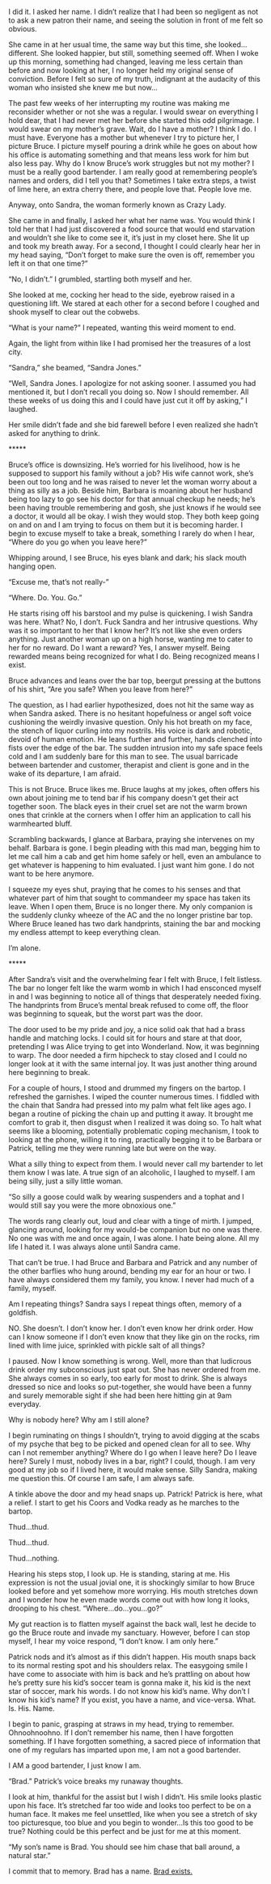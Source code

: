  I did it. I asked her name. I didn’t realize that I had been so negligent as not to ask a new patron their name, and seeing the solution in front of me felt so obvious.

She came in at her usual time, the same way but this time, she looked…different. She looked happier, but still, something seemed off. When I woke up this morning, something had changed, leaving me less certain than before and now looking at her, I no longer held my original sense of conviction. Before I felt so sure of my truth, indignant at the audacity of this woman who insisted she knew me but now…

The past few weeks of her interrupting my routine was making me reconsider whether or not she was a regular. I would swear on everything I hold dear, that I had never met her before she started this odd pilgrimage. I would swear on my mother’s grave. Wait, do I have a mother? I think I do. I must have. Everyone has a mother but whenever I try to picture her, I picture Bruce. I picture myself pouring a drink while he goes on about how his office is automating something and that means less work for him but also less pay. Why do I know Bruce’s work struggles but not my mother? I must be a really good bartender. I am really good at remembering people’s names and orders, did I tell you that? Sometimes I take extra steps, a twist of lime here, an extra cherry there, and people love that. People love me. 

Anyway, onto Sandra, the woman formerly known as Crazy Lady. 

She came in and finally, I asked her what her name was. You would think I told her that I had just discovered a food source that would end starvation and wouldn’t she like to come see it, it’s just in my closet here. She lit up and took my breath away. For a second,  I thought I could clearly hear her in my head saying, “Don’t forget to make sure the oven is off, remember you left it on that one time?”

“No, I didn’t.” I grumbled, startling both myself and her. 

She looked at me, cocking her head to the side, eyebrow raised in a questioning lift. We stared at each other for a second before I coughed and shook myself to clear out the cobwebs. 

“What is your name?” I repeated, wanting this weird moment to end.

Again, the light from within like I had promised her the treasures of a lost city.

“Sandra,” she beamed, “Sandra Jones.”

“Well, Sandra Jones. I apologize for not asking sooner. I assumed you had mentioned it, but I don’t recall you doing so. Now I should remember. All these weeks of us doing this and I could have just cut it off by asking,” I laughed.

Her smile didn’t fade and she bid farewell before I even realized she hadn’t asked for anything to drink.

\*\*\*\*\*

Bruce’s office is downsizing. He’s worried for his livelihood, how is he supposed to support his family without a job? His wife cannot work, she’s been out too long and he was raised to never let the woman worry about a thing as silly as a job. Beside him, Barbara is moaning about her husband being too lazy to go see his doctor for that annual checkup he needs; he’s been having trouble remembering and gosh, she just knows if he would see a doctor, it would all be okay. I wish they would stop. They both keep going on and on and I am trying to focus on them but it is becoming harder. I begin to excuse myself to take a break, something I rarely do when I hear, “Where do you go when you leave here?”

Whipping around, I see Bruce, his eyes blank and dark; his slack mouth hanging open.

“Excuse me, that’s not really-”

“Where. Do. You. Go.”

He starts rising off his barstool and my pulse is quickening. I wish Sandra was here. What? No, I don’t. Fuck Sandra and her intrusive questions. Why was it so important to her that I know her? It’s not like she even orders anything. Just another woman up on a high horse, wanting me to cater to her for no reward. Do I want a reward? Yes, I answer myself. Being rewarded means being recognized for what I do. Being recognized means I exist.

Bruce advances and leans over the bar top, beergut pressing at the buttons of his shirt, “Are you safe? When you leave from here?" 

The question, as I had earlier hypothesized, does not hit the same way as when Sandra asked. There is no hesitant hopefulness or angel soft voice cushioning the weirdly invasive question. Only his hot breath on my face, the stench of liquor curling into my nostrils. His voice is dark and robotic, devoid of human emotion. He leans further and further, hands clenched into fists over the edge of the bar.  The sudden intrusion into my safe space feels cold and I am suddenly bare for this man to see. The usual barricade between bartender and customer, therapist and client is gone and in the wake of its departure, I am afraid.  

This is not Bruce. Bruce likes me. Bruce laughs at my jokes, often offers his own about joining me to tend bar if his company doesn't get their act together soon. The black eyes in their cruel set are not the warm brown ones that crinkle at the corners when I offer him an application to call his warmhearted bluff. 

Scrambling backwards, I glance at Barbara, praying she intervenes on my behalf. Barbara is gone. I begin pleading with this mad man, begging him to let me call him a cab and get him home safely or hell, even an ambulance to get whatever is happening to him evaluated. I just want him gone. I do not want to be here anymore.

I squeeze my eyes shut, praying that he comes to his senses and that whatever part of him that sought to commandeer my space has taken its leave. When I open them, Bruce is no longer there. My only companion is the suddenly clunky wheeze of the AC and the no longer pristine bar top. Where Bruce leaned has two dark handprints, staining the bar and mocking my endless attempt to keep everything clean.

I’m alone.

\*\*\*\*\*

After Sandra’s visit and the overwhelming fear I felt with Bruce, I felt listless. The bar no longer felt like the warm womb in which I had ensconced myself in and I was beginning to notice all of things that desperately needed fixing. The handprints from Bruce’s mental break refused to come off, the floor was beginning to squeak, but the worst part was the door.

The door used to be my pride and joy, a nice solid oak that had a brass handle and matching locks. I could sit for hours and stare at that door, pretending I was Alice trying to get into Wonderland. Now, it was beginning to warp. The door needed a firm hipcheck to stay closed and I could no longer look at it with the same internal joy. It was just another thing around here beginning to break.

For a couple of hours, I stood and drummed my fingers on the bartop. I refreshed the garnishes. I wiped the counter numerous times. I fiddled with the chain that Sandra had pressed into my palm what felt like ages ago. I began a routine of picking the chain up and putting it away. It brought me comfort to grab it, then disgust when I realized it was doing so. To halt what seems like a blooming, potentially problematic coping mechanism, I took to looking at the phone, willing it to ring, practically begging it to be Barbara or Patrick, telling me they were running late but were on the way.

What a silly thing to expect from them. I would never call my bartender to let them know I was late. A true sign of an alcoholic, I laughed to myself. I am being silly, just a silly little woman.

“So silly a goose could walk by wearing suspenders and a tophat and I would still say you were the more obnoxious one.”

The words rang clearly out, loud and clear with a tinge of mirth. I jumped, glancing around, looking for my would-be companion but no one was there. No one was with me and once again, I was alone. I hate being alone. All my life I hated it. I was always alone until Sandra came.

That can’t be true. I had Bruce and Barbara and Patrick and any number of the other barflies who hung around, bending my ear for an hour or two. I have always considered them my family, you know. I never had much of a family, myself. 

Am I repeating things? Sandra says I repeat things often, memory of a goldfish.

NO. She doesn’t. I don’t know her. I don’t even know her drink order. How can I know someone if I don’t even know that they like gin on the rocks, rim lined with lime juice, sprinkled with pickle salt of all things?

I paused. Now I know something is wrong. Well, more than that ludicrous drink order my subconscious just spat out. She has never ordered from me. She always comes in so early, too early for most to drink. She is always dressed so nice and looks so put-together, she would have been a funny and surely memorable sight if she had been here hitting gin at 9am everyday.

Why is nobody here? Why am I still alone?

I begin ruminating on things I shouldn’t, trying to avoid digging at the scabs of my psyche that beg to be picked and opened clean for all to see. Why can I not remember anything? Where do I go when I leave here? Do I leave here? Surely I must, nobody lives in a bar, right? I could, though. I am very good at my job so if I lived here, it would make sense. Silly Sandra, making me question this. Of course I am safe, I am always safe. 

A tinkle above the door and my head snaps up. Patrick! Patrick is here, what a relief. I start to get his Coors and Vodka ready as he marches to the bartop.

Thud…thud.

Thud…thud.

Thud…nothing.

Hearing his steps stop, I look up. He is standing, staring at me. His expression is not the usual jovial one, it is shockingly similar to how Bruce looked before and yet somehow more worrying. His mouth stretches down and I wonder how he even made words come out with how long it looks, drooping to his chest. “Where…do…you…go?”

My gut reaction is to flatten myself against the back wall, lest he decide to go the Bruce route and invade my sanctuary. However, before I can stop myself, I hear my voice respond, “I don’t know. I am only here.”

Patrick nods and it’s almost as if this didn’t happen. His mouth snaps back to its normal resting spot and his shoulders relax. The easygoing smile I have come to associate with him is back and he’s prattling on about how he’s pretty sure his kid’s soccer team is gonna make it, his kid is the next star of soccer, mark his words. I do not know his kid’s name. Why don’t I know his kid’s name? If you exist, you have a name, and vice-versa. What. Is. His. Name.

I begin to panic, grasping at straws in my head, trying to remember. Ohnoohnoohno. If I don’t remember his name, then I have forgotten something. If I have forgotten something, a sacred piece of information that one of my regulars has imparted upon me, I am not a good bartender. 

I AM a good bartender, I just know I am. 

“Brad.” Patrick’s voice breaks my runaway thoughts.

I look at him, thankful for the assist but I wish I didn’t. His smile looks plastic upon his face. It’s stretched far too wide and looks too perfect to be on a human face. It makes me feel unsettled, like when you see a stretch of sky too picturesque, too blue and you begin to wonder…Is this too good to be true? Nothing could be this perfect and be just for me at this moment.

“My son’s name is Brad. You should see him chase that ball around, a natural star.” 

I commit that to memory. Brad has a name. [Brad exists.](https://www.reddit.com/r/nosleep/comments/vpux49/she_thinks_i_dont_remember_their_faces/)